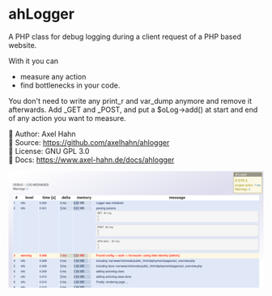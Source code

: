 # ahLogger

A PHP class for debug logging during a client request of a PHP based website.

With it you can

- measure any action 
- find bottlenecks in your code.

You don't need to write any print_r and var_dump anymore and remove it
afterwards. Add _GET and _POST, and put a $oLog->add() at start and end
of any action you want to measure.

👤 Author: Axel Hahn \
📄 Source: https://github.com/axelhahn/ahlogger \
📜 License: GNU GPL 3.0 \
📗 Docs: <https://www.axel-hahn.de/docs/ahlogger>

![Output](images/ahlogger-html-ouput.png)